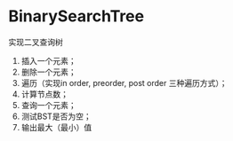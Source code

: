 # BinarySearchTree
实现二叉查询树
1. 插入一个元素；
2. 删除一个元素；
3. 遍历（实现in order, preorder, post order 三种遍历方式）；
4. 计算节点数；
5. 查询一个元素；
6. 测试BST是否为空；
7. 输出最大（最小）值
